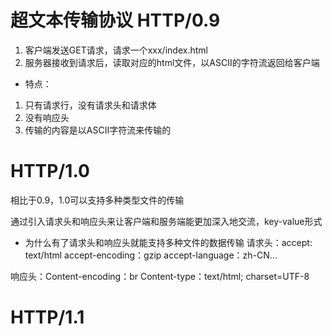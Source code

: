 # 超文本传输协议 HTTP/0.9
1. 客户端发送GET请求，请求一个xxx/index.html
2. 服务器接收到请求后，读取对应的html文件，以ASCII的字符流返回给客户端

- 特点：
1. 只有请求行，没有请求头和请求体
2. 没有响应头
3. 传输的内容是以ASCII字符流来传输的



# HTTP/1.0
相比于0.9，1.0可以支持多种类型文件的传输

通过引入请求头和响应头来让客户端和服务端能更加深入地交流，key-value形式

- 为什么有了请求头和响应头就能支持多种文件的数据传输
请求头：accept: text/html
       accept-encoding：gzip
       accept-language：zh-CN...

响应头：Content-encoding：br
       Content-type：text/html; charset=UTF-8



# HTTP/1.1
